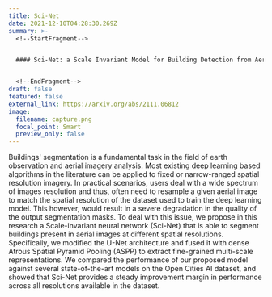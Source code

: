 ```yaml
---
title: Sci-Net
date: 2021-12-10T04:28:30.269Z
summary: >-
  <!--StartFragment-->


  #### Sci-Net: a Scale Invariant Model for Building Detection from Aerial Images


  <!--EndFragment-->
draft: false
featured: false
external_link: https://arxiv.org/abs/2111.06812
image:
  filename: capture.png
  focal_point: Smart
  preview_only: false
---
```

<!--StartFragment-->

Buildings' segmentation is a fundamental task in the field of earth observation and aerial imagery analysis. Most existing deep learning based algorithms in the literature can be applied to fixed or narrow-ranged spatial resolution imagery. In practical scenarios, users deal with a wide spectrum of images resolution and thus, often need to resample a given aerial image to match the spatial resolution of the dataset used to train the deep learning model. This however, would result in a severe degradation in the quality of the output segmentation masks. To deal with this issue, we propose in this research a Scale-invariant neural network (Sci-Net) that is able to segment buildings present in aerial images at different spatial resolutions. Specifically, we modified the U-Net architecture and fused it with dense Atrous Spatial Pyramid Pooling (ASPP) to extract fine-grained multi-scale representations. We compared the performance of our proposed model against several state-of-the-art models on the Open Cities AI dataset, and showed that Sci-Net provides a steady improvement margin in performance across all resolutions available in the dataset.

<!--EndFragment-->